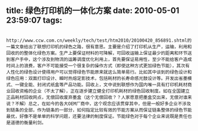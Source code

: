 title: 绿色打印机的一体化方案
date: 2010-05-01 23:59:07
tags: 
---


						http://www.ccw.com.cn/weekly/tech/test/htm2010/20100420_856891.shtml的一篇文章给出了联想打印机的绿色之路，很有意思。主要是介绍了打印机从生产，运输，利用和回收的的整体化绿色方案。生产上要保证材料的可降解，可回收运输上保证最少的距离和环节送到客户手中，这个涉及到物流的运筹调度优化利用上，首先要保证易用性，至少不能给客户造成时间上的浪费，客户不可能接受一个很复杂的操作方式（即使这种方式更加绿色节能），其次有人性化的绿色设计使得用户可以觉得绿色节能原来就这么简单易行。比如其中谈到的绿色设计和绿色应用：双面打印设计、瞬时热熔定影技术，包括耗材的长寿命感光鼓设计等。开发出省墨模式、一键全能、封闭式纸盒等产品功能。回收上，文中说到联想作为国内唯一具有打印机耗材商业回收资格的企业（不太了解），正在逐步建立健全打印机耗材的绿色回收制度。如在全国建立正品耗材回收网点，无偿回收废弃墨盒（这个无偿回收？？人家愿意把墨盒交出来，无偿对谁来说？不解）总之，在如今的各大OEM厂商中，这个观念应该贯穿其中，但是一般好多企业不涉及到链条的全部，作为链条的一部分，如何指定比较有效的节能方案从而保证链条整体的绿色节能最优，好像不是单单的科学问题，还要法律的制度保证。节能绿色对于每个企业来说既是责任也是道德的衡量利剑。
		
		
		                                   